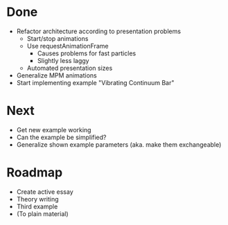 <script>
import { openBrowser, openComponent } from "doc/PX2018/project_2/utils.js"
</script>
<link rel="stylesheet" type="text/css" href="doc/PX2018/project_2/utils.css">

# Done

- Refactor architecture according to presentation problems
    - Start/stop animations
    - Use requestAnimationFrame
        - Causes problems for fast particles
        - Slightly less laggy
    - Automated presentation sizes
- Generalize MPM animations
- Start implementing example "Vibrating Continuum Bar"

# Next

- Get new example working
- Can the example be simplified?
- Generalize shown example parameters (aka. make them exchangeable)

# Roadmap

- Create active essay
- Theory writing
- Third example
- (To plain material)


